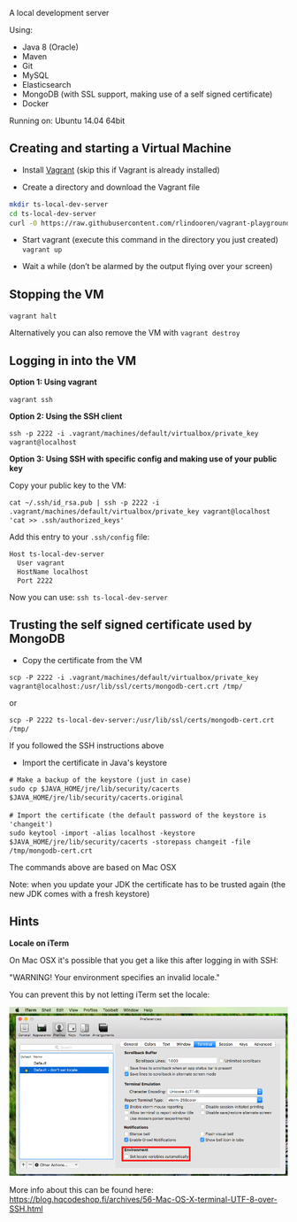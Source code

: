 A local development server

Using:
- Java 8 (Oracle)
- Maven
- Git
- MySQL
- Elasticsearch
- MongoDB (with SSL support, making use of a self signed certificate)
- Docker

Running on: Ubuntu 14.04 64bit

## Creating and starting a Virtual Machine

- Install [Vagrant](https://www.vagrantup.com/) (skip this if Vagrant is already installed)

- Create a directory and download the Vagrant file
```bash
mkdir ts-local-dev-server
cd ts-local-dev-server
curl -O https://raw.githubusercontent.com/rlindooren/vagrant-playground/master/ts-local-dev-server/Vagrantfile
```

- Start vagrant (execute this command in the directory you just created)
`vagrant up`

- Wait a while (don’t be alarmed by the output flying over your screen)

## Stopping the VM

`vagrant halt`

Alternatively you can also remove the VM with `vagrant destroy`

## Logging in into the VM ##

**Option 1: Using vagrant**

`vagrant ssh`

**Option 2: Using the SSH client**

```
ssh -p 2222 -i .vagrant/machines/default/virtualbox/private_key vagrant@localhost
```

**Option 3: Using SSH with specific config and making use of your public key**

Copy your public key to the VM:

```
cat ~/.ssh/id_rsa.pub | ssh -p 2222 -i .vagrant/machines/default/virtualbox/private_key vagrant@localhost 'cat >> .ssh/authorized_keys'
```

Add this entry to your `.ssh/config` file:
```
Host ts-local-dev-server
  User vagrant
  HostName localhost
  Port 2222
```

Now you can use: `ssh ts-local-dev-server`

## Trusting the self signed certificate used by MongoDB

- Copy the certificate from the VM

```
scp -P 2222 -i .vagrant/machines/default/virtualbox/private_key vagrant@localhost:/usr/lib/ssl/certs/mongodb-cert.crt /tmp/
```

or

```
scp -P 2222 ts-local-dev-server:/usr/lib/ssl/certs/mongodb-cert.crt /tmp/
```

If you followed the SSH instructions above


- Import the certificate in Java's keystore

```
# Make a backup of the keystore (just in case)
sudo cp $JAVA_HOME/jre/lib/security/cacerts $JAVA_HOME/jre/lib/security/cacerts.original
 
# Import the certificate (the default password of the keystore is 'changeit')
sudo keytool -import -alias localhost -keystore $JAVA_HOME/jre/lib/security/cacerts -storepass changeit -file /tmp/mongodb-cert.crt
```

The commands above are based on Mac OSX

Note: when you update your JDK the certificate has to be trusted again (the new JDK comes with a fresh keystore)

## Hints

**Locale on iTerm**

On Mac OSX it's possible that you get a like this after logging in with SSH:

"WARNING! Your environment specifies an invalid locale."

You can prevent this by not letting iTerm set the locale:

![iTerm preferences](iTerm_dont_set_locale.png)

More info about this can be found here: https://blog.hqcodeshop.fi/archives/56-Mac-OS-X-terminal-UTF-8-over-SSH.html

